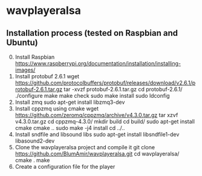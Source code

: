 # wavplayeralsa
## Installation process (tested on Raspbian and Ubuntu)
0. Install Raspbian https://www.raspberrypi.org/documentation/installation/installing-images/
1. Install protobuf 2.6.1
  wget https://github.com/protocolbuffers/protobuf/releases/download/v2.6.1/protobuf-2.6.1.tar.gz
  tar -xvzf protobuf-2.6.1.tar.gz
   cd protobuf-2.6.1/
   ./configure
   make
   make check
   sudo make install
   sudo ldconfig
2. Install zmq
  sudo apt-get install libzmq3-dev
3. Install cppzmq using cmake
  wget https://github.com/zeromq/cppzmq/archive/v4.3.0.tar.gz
  tar xzvf v4.3.0.tar.gz
  cd cppzmq-4.3.0/
  mkdir build
  cd build/
  sudo apt-get install cmake
  cmake ..
  sudo make -j4 install
  cd ../..
4. Install sndfile and libsound libs
  sudo apt-get install libsndfile1-dev libasound2-dev
5. Clone the wavplayeralsa project and compile it
  git clone https://github.com/BlumAmir/wavplayeralsa.git
  cd wavplayeralsa/
  cmake .
  make
6. Create a configuration file for the player
